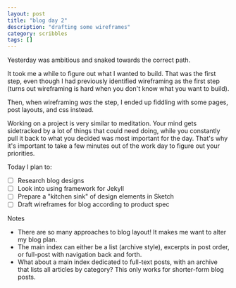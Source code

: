 ```yaml
---
layout: post
title: "blog day 2"
description: "drafting some wireframes"
category: scribbles
tags: []
---
```


Yesterday was ambitious and snaked towards the correct path.

It took me a while to figure out what I wanted to build. That was the first step, even though I had previously identified wireframing as the first step (turns out wireframing is hard when you don't know what you want to build).

Then, when wireframing _was_ the step, I ended up fiddling with some pages, post layouts, and css instead.

Working on a project is very similar to meditation. Your mind gets sidetracked by a lot of things that could need doing, while you constantly pull it back to what you decided was most important for the day. That's why it's important to take a few minutes out of the work day to figure out your priorities.

Today I plan to:

- [ ] Research blog designs
- [ ] Look into using framework for Jekyll
- [ ] Prepare a "kitchen sink" of design elements in Sketch
- [ ] Draft wireframes for blog according to product spec

Notes

* There are so many approaches to blog layout! It makes me want to alter my blog plan.
* The main index can either be a list (archive style), excerpts in post order, or full-post with navigation back and forth.
* What about a main index dedicated to full-text posts, with an archive that lists all articles by category? This only works for shorter-form blog posts.
